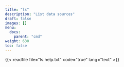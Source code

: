 ```yaml
---
title: "ls"
description: "List data sources"
draft: false
images: []
menu:
  docs:
    parent: "cmd"
weight: 630
toc: false
---
```


{{< readfile file="ls.help.txt" code="true" lang="text" >}}

